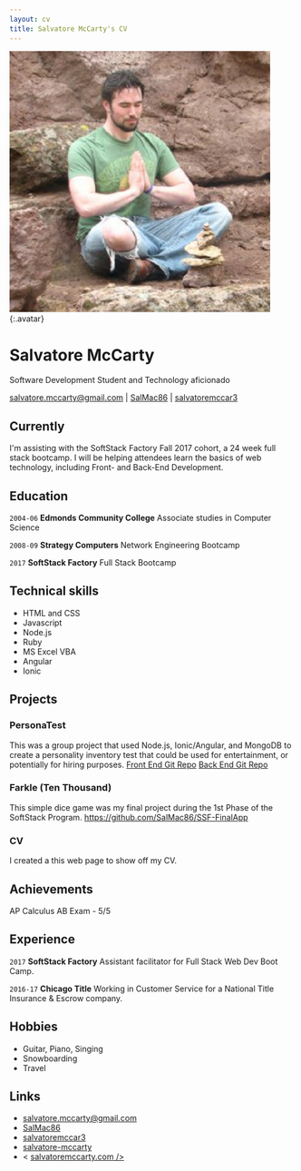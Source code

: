 ```yaml
---
layout: cv
title: Salvatore McCarty's CV
---
```


![Salvatore](./media/salmed.png){:.avatar}

# Salvatore McCarty
Software Development Student and Technology aficionado

<div id="webaddress">
<a href="mailto:">salvatore.mccarty@gmail.com</a>
|
<i class="fa fa-github"></i> <a href="http://github.com/SalMac86">SalMac86</a>
|
<i class="fa fa-twitter"></i> <a href="http://twitter.com/salvatoremccar3">salvatoremccar3</a>
</div>


## Currently

I'm assisting with the SoftStack Factory Fall 2017 cohort, a 24 week full stack bootcamp. I will be helping attendees learn the basics of web technology, including Front- and Back-End Development.

## Education

`2004-06`
__Edmonds Community College__ Associate studies in Computer Science

`2008-09`
__Strategy Computers__ Network Engineering Bootcamp

`2017`
__SoftStack Factory__ Full Stack Bootcamp

## Technical skills

* HTML and CSS
* Javascript
* Node.js
* Ruby
* MS Excel VBA
* Angular
* Ionic

## Projects

### PersonaTest

This was a group project that used Node.js, Ionic/Angular, and MongoDB to create a personality inventory test that could be used for entertainment, or potentially for hiring purposes.
<a href="https://github.com/SoftStackFactory/PersonaTest-UI">Front End Git Repo</a>
<a href="https://github.com/SoftStackFactory/Pt-Backend">Back End Git Repo</a>

### Farkle (Ten Thousand)

This simple dice game was my final project during the 1st Phase of the SoftStack Program.
https://github.com/SalMac86/SSF-FinalApp

### CV

I created a this web page to show off my CV.  

## Achievements

AP Calculus AB Exam - 5/5

## Experience

`2017`
__SoftStack Factory__
Assistant facilitator for Full Stack Web Dev Boot Camp.

`2016-17`
__Chicago Title__ 
 Working in Customer Service for a National Title Insurance & Escrow company.

## Hobbies

* Guitar, Piano, Singing
* Snowboarding 
* Travel

## Links

* <i class="fa fa-envelope"></i> <a href="mailto:">salvatore.mccarty@gmail.com</a><br />
* <i class="fa fa-github"></i> <a href="http://github.com/SalMac86">SalMac86</a><br />
* <i class="fa fa-twitter"></i> <a href="http://twitter.com/salvatoremccar3">salvatoremccar3</a><br />
* <i class="fa fa-stack-overflow"></i> <a href="https://stackoverflow.com/users/6126907/salvatore-mccarty">salvatore-mccarty</a>
* <i class="fa fa-home"></i>< <a href="http://salvatoremccarty.com">salvatoremccarty.com />


